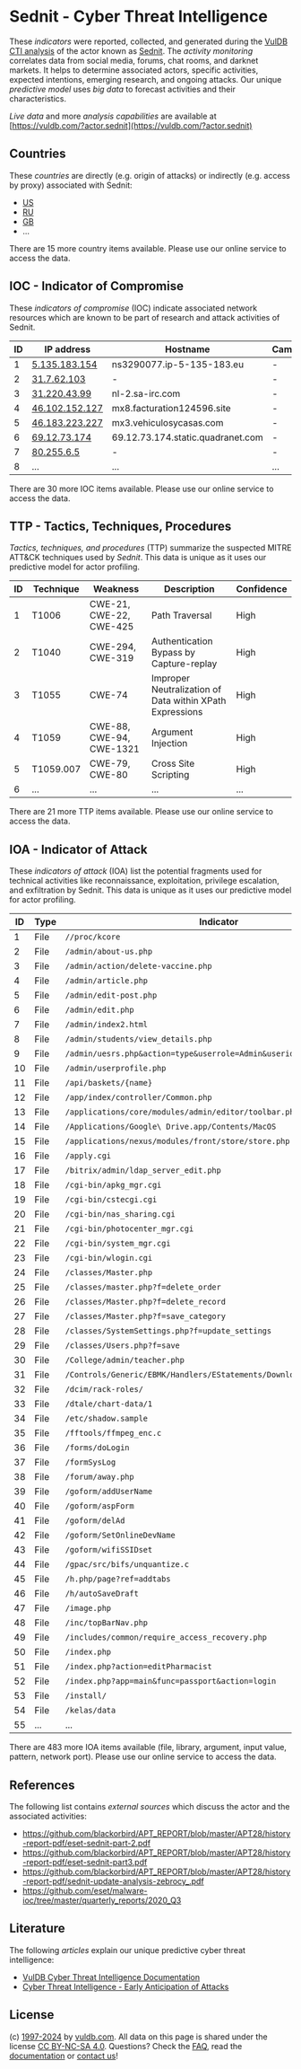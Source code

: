 # Sednit - Cyber Threat Intelligence

These _indicators_ were reported, collected, and generated during the [VulDB CTI analysis](https://vuldb.com/?kb.cti) of the actor known as [Sednit](https://vuldb.com/?actor.sednit). The _activity monitoring_ correlates data from social media, forums, chat rooms, and darknet markets. It helps to determine associated actors, specific activities, expected intentions, emerging research, and ongoing attacks. Our unique _predictive model_ uses _big data_ to forecast activities and their characteristics.

_Live data_ and more _analysis capabilities_ are available at [https://vuldb.com/?actor.sednit](https://vuldb.com/?actor.sednit)

## Countries

These _countries_ are directly (e.g. origin of attacks) or indirectly (e.g. access by proxy) associated with Sednit:

* [US](https://vuldb.com/?country.us)
* [RU](https://vuldb.com/?country.ru)
* [GB](https://vuldb.com/?country.gb)
* ...

There are 15 more country items available. Please use our online service to access the data.

## IOC - Indicator of Compromise

These _indicators of compromise_ (IOC) indicate associated network resources which are known to be part of research and attack activities of Sednit.

ID | IP address | Hostname | Campaign | Confidence
-- | ---------- | -------- | -------- | ----------
1 | [5.135.183.154](https://vuldb.com/?ip.5.135.183.154) | ns3290077.ip-5-135-183.eu | - | High
2 | [31.7.62.103](https://vuldb.com/?ip.31.7.62.103) | - | - | High
3 | [31.220.43.99](https://vuldb.com/?ip.31.220.43.99) | nl-2.sa-irc.com | - | High
4 | [46.102.152.127](https://vuldb.com/?ip.46.102.152.127) | mx8.facturation124596.site | - | High
5 | [46.183.223.227](https://vuldb.com/?ip.46.183.223.227) | mx3.vehiculosycasas.com | - | High
6 | [69.12.73.174](https://vuldb.com/?ip.69.12.73.174) | 69.12.73.174.static.quadranet.com | - | High
7 | [80.255.6.5](https://vuldb.com/?ip.80.255.6.5) | - | - | High
8 | ... | ... | ... | ...

There are 30 more IOC items available. Please use our online service to access the data.

## TTP - Tactics, Techniques, Procedures

_Tactics, techniques, and procedures_ (TTP) summarize the suspected MITRE ATT&CK techniques used by _Sednit_. This data is unique as it uses our predictive model for actor profiling.

ID | Technique | Weakness | Description | Confidence
-- | --------- | -------- | ----------- | ----------
1 | T1006 | CWE-21, CWE-22, CWE-425 | Path Traversal | High
2 | T1040 | CWE-294, CWE-319 | Authentication Bypass by Capture-replay | High
3 | T1055 | CWE-74 | Improper Neutralization of Data within XPath Expressions | High
4 | T1059 | CWE-88, CWE-94, CWE-1321 | Argument Injection | High
5 | T1059.007 | CWE-79, CWE-80 | Cross Site Scripting | High
6 | ... | ... | ... | ...

There are 21 more TTP items available. Please use our online service to access the data.

## IOA - Indicator of Attack

These _indicators of attack_ (IOA) list the potential fragments used for technical activities like reconnaissance, exploitation, privilege escalation, and exfiltration by Sednit. This data is unique as it uses our predictive model for actor profiling.

ID | Type | Indicator | Confidence
-- | ---- | --------- | ----------
1 | File | `//proc/kcore` | Medium
2 | File | `/admin/about-us.php` | High
3 | File | `/admin/action/delete-vaccine.php` | High
4 | File | `/admin/article.php` | High
5 | File | `/admin/edit-post.php` | High
6 | File | `/admin/edit.php` | High
7 | File | `/admin/index2.html` | High
8 | File | `/admin/students/view_details.php` | High
9 | File | `/admin/uesrs.php&action=type&userrole=Admin&userid=3` | High
10 | File | `/admin/userprofile.php` | High
11 | File | `/api/baskets/{name}` | High
12 | File | `/app/index/controller/Common.php` | High
13 | File | `/applications/core/modules/admin/editor/toolbar.php` | High
14 | File | `/Applications/Google\ Drive.app/Contents/MacOS` | High
15 | File | `/applications/nexus/modules/front/store/store.php` | High
16 | File | `/apply.cgi` | Medium
17 | File | `/bitrix/admin/ldap_server_edit.php` | High
18 | File | `/cgi-bin/apkg_mgr.cgi` | High
19 | File | `/cgi-bin/cstecgi.cgi` | High
20 | File | `/cgi-bin/nas_sharing.cgi` | High
21 | File | `/cgi-bin/photocenter_mgr.cgi` | High
22 | File | `/cgi-bin/system_mgr.cgi` | High
23 | File | `/cgi-bin/wlogin.cgi` | High
24 | File | `/classes/Master.php` | High
25 | File | `/classes/master.php?f=delete_order` | High
26 | File | `/classes/Master.php?f=delete_record` | High
27 | File | `/classes/Master.php?f=save_category` | High
28 | File | `/classes/SystemSettings.php?f=update_settings` | High
29 | File | `/classes/Users.php?f=save` | High
30 | File | `/College/admin/teacher.php` | High
31 | File | `/Controls/Generic/EBMK/Handlers/EStatements/DownloadEStatement.ashx` | High
32 | File | `/dcim/rack-roles/` | High
33 | File | `/dtale/chart-data/1` | High
34 | File | `/etc/shadow.sample` | High
35 | File | `/fftools/ffmpeg_enc.c` | High
36 | File | `/forms/doLogin` | High
37 | File | `/formSysLog` | Medium
38 | File | `/forum/away.php` | High
39 | File | `/goform/addUserName` | High
40 | File | `/goform/aspForm` | High
41 | File | `/goform/delAd` | High
42 | File | `/goform/SetOnlineDevName` | High
43 | File | `/goform/wifiSSIDset` | High
44 | File | `/gpac/src/bifs/unquantize.c` | High
45 | File | `/h.php/page?ref=addtabs` | High
46 | File | `/h/autoSaveDraft` | High
47 | File | `/image.php` | Medium
48 | File | `/inc/topBarNav.php` | High
49 | File | `/includes/common/require_access_recovery.php` | High
50 | File | `/index.php` | Medium
51 | File | `/index.php?action=editPharmacist` | High
52 | File | `/index.php?app=main&func=passport&action=login` | High
53 | File | `/install/` | Medium
54 | File | `/kelas/data` | Medium
55 | ... | ... | ...

There are 483 more IOA items available (file, library, argument, input value, pattern, network port). Please use our online service to access the data.

## References

The following list contains _external sources_ which discuss the actor and the associated activities:

* https://github.com/blackorbird/APT_REPORT/blob/master/APT28/history-report-pdf/eset-sednit-part-2.pdf
* https://github.com/blackorbird/APT_REPORT/blob/master/APT28/history-report-pdf/eset-sednit-part3.pdf
* https://github.com/blackorbird/APT_REPORT/blob/master/APT28/history-report-pdf/sednit-update-analysis-zebrocy_.pdf
* https://github.com/eset/malware-ioc/tree/master/quarterly_reports/2020_Q3

## Literature

The following _articles_ explain our unique predictive cyber threat intelligence:

* [VulDB Cyber Threat Intelligence Documentation](https://vuldb.com/?kb.cti)
* [Cyber Threat Intelligence - Early Anticipation of Attacks](https://www.scip.ch/en/?labs.20201022)

## License

(c) [1997-2024](https://vuldb.com/?kb.changelog) by [vuldb.com](https://vuldb.com/?kb.about). All data on this page is shared under the license [CC BY-NC-SA 4.0](https://creativecommons.org/licenses/by-nc-sa/4.0/). Questions? Check the [FAQ](https://vuldb.com/?kb.faq), read the [documentation](https://vuldb.com/?kb) or [contact us](https://vuldb.com/?contact)!
